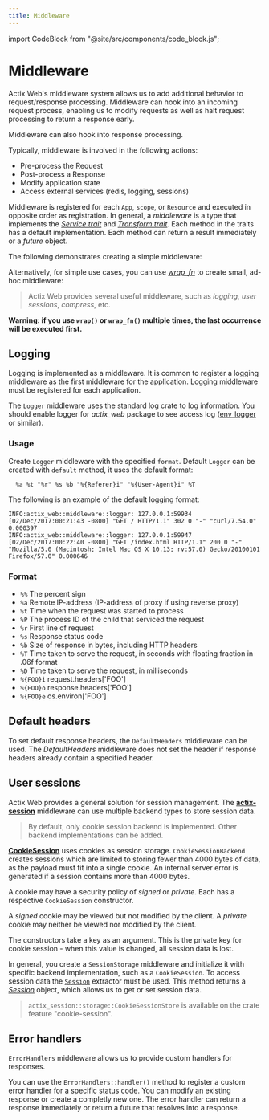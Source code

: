 ```yaml
---
title: Middleware
---
```


import CodeBlock from "@site/src/components/code_block.js";

# Middleware

Actix Web's middleware system allows us to add additional behavior to request/response processing. Middleware can hook into an incoming request process, enabling us to modify requests as well as halt request processing to return a response early.

Middleware can also hook into response processing.

Typically, middleware is involved in the following actions:

- Pre-process the Request
- Post-process a Response
- Modify application state
- Access external services (redis, logging, sessions)

Middleware is registered for each `App`, `scope`, or `Resource` and executed in opposite order as registration. In general, a _middleware_ is a type that implements the [_Service trait_][servicetrait] and [_Transform trait_][transformtrait]. Each method in the traits has a default implementation. Each method can return a result immediately or a _future_ object.

The following demonstrates creating a simple middleware:

<CodeBlock example="middleware" file="main.rs" section="simple" />

Alternatively, for simple use cases, you can use [_wrap_fn_][wrap_fn] to create small, ad-hoc middleware:

<CodeBlock example="middleware" file="wrap_fn.rs" section="wrap-fn" />

> Actix Web provides several useful middleware, such as _logging_, _user sessions_, _compress_, etc.

**Warning: if you use `wrap()` or `wrap_fn()` multiple times, the last occurrence will be executed first.**

## Logging

Logging is implemented as a middleware. It is common to register a logging middleware as the first middleware for the application. Logging middleware must be registered for each application.

The `Logger` middleware uses the standard log crate to log information. You should enable logger for _actix_web_ package to see access log ([env_logger][envlogger] or similar).

### Usage

Create `Logger` middleware with the specified `format`. Default `Logger` can be created with `default` method, it uses the default format:

```ignore
  %a %t "%r" %s %b "%{Referer}i" "%{User-Agent}i" %T
```

<CodeBlock example="middleware" file="logger.rs" section="logger" />

The following is an example of the default logging format:

```
INFO:actix_web::middleware::logger: 127.0.0.1:59934 [02/Dec/2017:00:21:43 -0800] "GET / HTTP/1.1" 302 0 "-" "curl/7.54.0" 0.000397
INFO:actix_web::middleware::logger: 127.0.0.1:59947 [02/Dec/2017:00:22:40 -0800] "GET /index.html HTTP/1.1" 200 0 "-" "Mozilla/5.0 (Macintosh; Intel Mac OS X 10.13; rv:57.0) Gecko/20100101 Firefox/57.0" 0.000646
```

### Format

- `%%` The percent sign
- `%a` Remote IP-address (IP-address of proxy if using reverse proxy)
- `%t` Time when the request was started to process
- `%P` The process ID of the child that serviced the request
- `%r` First line of request
- `%s` Response status code
- `%b` Size of response in bytes, including HTTP headers
- `%T` Time taken to serve the request, in seconds with floating fraction in .06f format
- `%D` Time taken to serve the request, in milliseconds
- `%{FOO}i` request.headers['FOO']
- `%{FOO}o` response.headers['FOO']
- `%{FOO}e` os.environ['FOO']

## Default headers

To set default response headers, the `DefaultHeaders` middleware can be used. The _DefaultHeaders_ middleware does not set the header if response headers already contain a specified header.

<CodeBlock example="middleware" file="default_headers.rs" section="default-headers" />

## User sessions

Actix Web provides a general solution for session management. The [**actix-session**][actixsession] middleware can use multiple backend types to store session data.

> By default, only cookie session backend is implemented. Other backend implementations can be added.

[**CookieSession**][cookiesession] uses cookies as session storage. `CookieSessionBackend` creates sessions which are limited to storing fewer than 4000 bytes of data, as the payload must fit into a single cookie. An internal server error is generated if a session contains more than 4000 bytes.

A cookie may have a security policy of _signed_ or _private_. Each has a respective `CookieSession` constructor.

A _signed_ cookie may be viewed but not modified by the client. A _private_ cookie may neither be viewed nor modified by the client.

The constructors take a key as an argument. This is the private key for cookie session - when this value is changed, all session data is lost.

In general, you create a `SessionStorage` middleware and initialize it with specific backend implementation, such as a `CookieSession`. To access session data the [`Session`][requestsession] extractor must be used. This method returns a [_Session_][sessionobj] object, which allows us to get or set session data.
> `actix_session::storage::CookieSessionStore` is available on the crate feature "cookie-session".

<CodeBlock example="middleware" file="user_sessions.rs" section="user-session" />

## Error handlers

`ErrorHandlers` middleware allows us to provide custom handlers for responses.

You can use the `ErrorHandlers::handler()` method to register a custom error handler for a specific status code. You can modify an existing response or create a completly new one. The error handler can return a response immediately or return a future that resolves into a response.

<CodeBlock example="middleware" file="errorhandler.rs" section="error-handler" />

[sessionobj]: https://docs.rs/actix-session/0.3.0/actix_session/struct.Session.html
[requestsession]: https://docs.rs/actix-session/0.3.0/actix_session/struct.Session.html
[cookiesession]: https://docs.rs/actix-session/0.3.0/actix_session/struct.CookieSession.html
[actixsession]: https://docs.rs/actix-session/0.3.0/actix_session/
[envlogger]: https://docs.rs/env_logger/*/env_logger/
[servicetrait]: https://docs.rs/actix-web/4/actix_web/dev/trait.Service.html
[transformtrait]: https://docs.rs/actix-web/4/actix_web/dev/trait.Transform.html
[wrap_fn]: https://docs.rs/actix-web/4/actix_web/struct.App.html#method.wrap_fn

